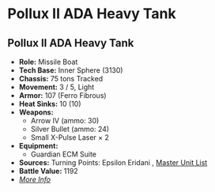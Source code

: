 # Pollux II ADA Heavy Tank 

## Pollux II ADA Heavy Tank 

- **Role:** Missile Boat 
- **Tech Base:** Inner Sphere (3130) 
- **Chassis:** 75 tons Tracked 
- **Movement:** 3 / 5, Light 
- **Armor:** 107 (Ferro Fibrous) 
- **Heat Sinks:** 10 (10) 
- **Weapons:** 
  - Arrow IV (ammo: 30) 
  - Silver Bullet (ammo: 24) 
  - Small X-Pulse Laser × 2 
- **Equipment:** 
  - Guardian ECM Suite 
- **Sources:** Turning Points: Epsilon Eridani , [Master Unit List](http://masterunitlist.info/Unit/Details/7401) 
- **Battle Value:** 1192 
- [*More Info*](pollux_ii_ada_heavy_tank/pollux_ii_ada_heavy_tank.md) 

